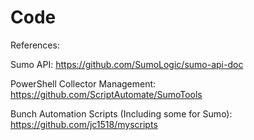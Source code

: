 # Code

References:

Sumo API: https://github.com/SumoLogic/sumo-api-doc

PowerShell Collector Management: https://github.com/ScriptAutomate/SumoTools

Bunch Automation Scripts (Including some for Sumo): https://github.com/jc1518/myscripts
